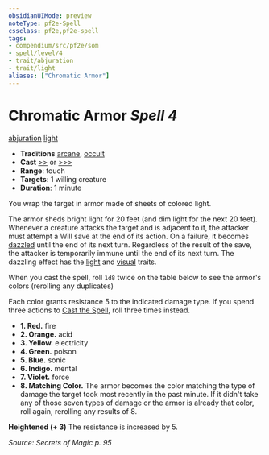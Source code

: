```yaml
---
obsidianUIMode: preview
noteType: pf2e-Spell
cssclass: pf2e,pf2e-spell
tags:
- compendium/src/pf2e/som
- spell/level/4
- trait/abjuration
- trait/light
aliases: ["Chromatic Armor"]
---
```

# Chromatic Armor *Spell 4*   
[abjuration](rules/traits/abjuration.md "Abjuration School Trait")  [light](rules/traits/light.md "Light Effect Trait")  

- **Traditions** [arcane](rules/traits/arcane.md "Arcane Tradition Trait"), [occult](rules/traits/occult.md "Occult Tradition Trait")
- **Cast** [>>](rules/core-rulebook/chapter-9-playing-the-game.md#Actions "Two-Action") or [>>>](rules/core-rulebook/chapter-9-playing-the-game.md#Actions "Three-Action") 
- **Range**: touch
- **Targets**: 1 willing creature
- **Duration**: 1 minute

You wrap the target in armor made of sheets of colored light.

The armor sheds bright light for 20 feet (and dim light for the next 20 feet). Whenever a creature attacks the target and is adjacent to it, the attacker must attempt a Will save at the end of its action. On a failure, it becomes [dazzled](rules/conditions.md#Dazzled) until the end of its next turn. Regardless of the result of the save, the attacker is temporarily immune until the end of its next turn. The dazzling effect has the [light](rules/traits/light.md "Light Effect Trait") and [visual](rules/traits/visual.md "Visual Effect Trait") traits.

When you cast the spell, roll `1d8` twice on the table below to see the armor's colors (rerolling any duplicates)

Each color grants resistance 5 to the indicated damage type. If you spend three actions to [Cast the Spell](rules/actions/cast-a-spell.md), roll three times instead.

- **1. Red.** fire
- **2. Orange.** acid
- **3. Yellow.** electricity
- **4. Green.** poison
- **5. Blue.** sonic
- **6. Indigo.** mental
- **7. Violet.** force
- **8. Matching Color.** The armor becomes the color matching the type of damage the target took most recently in the past minute. If it didn't take any of those seven types of damage or the armor is already that color, roll again, rerolling any results of 8.

**Heightened (+ 3)** The resistance is increased by 5.

*Source: Secrets of Magic p. 95*
